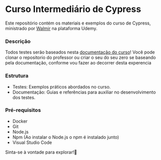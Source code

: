 <h1>Curso Intermediário de Cypress</h1>

<p>Este repositório contém os materiais e exemplos do curso de Cypress, ministrado por <a href="https://github.com/wlsf82"> Walmir</a> na plataforma Udemy.</p>

<h3>Descrição</h3>
<p>Todos testes serão baseados nesta <a href="https://github.com/wlsf82/cypress-intermediario-v2">documentação do curso</a>! Você pode clonar o repositorio do professor ou criar o seu do seu zero se baseando pela documentação, conforme vou fazer ao decorrer desta experencia</p>

<h3>Estrutura</h3>
<p>
    <ul>
        <li>Testes: Exemplos práticos abordados no curso.</li>
        <li>Documentação: Guias e referências para auxiliar no desenvolvimento dos testes.</li>
    </ul>
</p>

<h3>Pré-requisitos</h3>
<p>
    <ul>
        <li>Docker</li>
        <li>Git</li>
        <li>Node.js</li>
        <li>Npm (Ao instalar o Node.js o npm é instalado junto)</li>
        <li>Visual Studio Code</li>
    </ul>
</p>


<p>Sinta-se à vontade para explorar!<span>&#x1F680;</span></p>